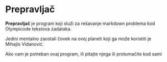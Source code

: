 # Prepravljač

**Prepravljač** je program koji služi za rešavanje markdown problema kod Olympicode tekstova zadataka.

Jedini mentalno zaostali čovek na ovoj planeti koji ga može koristiti je Mihajlo Vidanović.

Ako vam je potreban ovaj program, ili pitajte njega ili protumačite kod sami